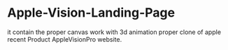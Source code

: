 # Apple-Vision-Landing-Page
it contain the proper canvas work with 3d animation proper clone of apple recent Product AppleVisionPro website.
